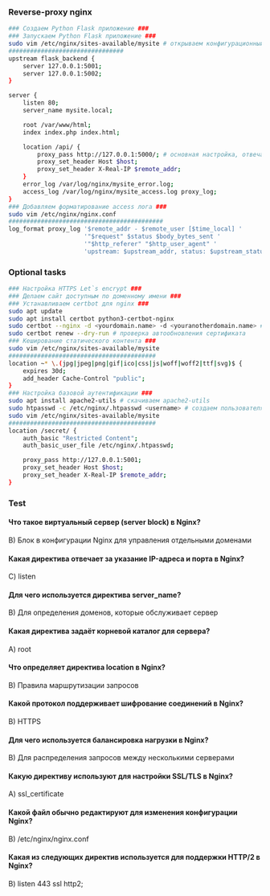 ### Reverse-proxy nginx
```bash
### Создаем Python Flask приложение ###
### Запускаем Python Flask приложение ###
sudo vim /etc/nginx/sites-available/mysite # открываем конфигурационный файл сайта nginx
################################
upstream flask_backend {
    server 127.0.0.1:5001;
    server 127.0.0.1:5002;
}

server {
    listen 80;
    server_name mysite.local;

    root /var/www/html;
    index index.php index.html;

    location /api/ {
        proxy_pass http://127.0.0.1:5000/; # основная настройка, отвечающая за обратный прокси
        proxy_set_header Host $host;
        proxy_set_header X-Real-IP $remote_addr;
    }
    error_log /var/log/nginx/mysite_error.log;
    access_log /var/log/nginx/mysite_access.log proxy_log;
}
### Добавляем форматирование access лога ###
sudo vim /etc/nginx/nginx.conf
###########################################
log_format proxy_log '$remote_addr - $remote_user [$time_local] '
                     '"$request" $status $body_bytes_sent '
                     '"$http_referer" "$http_user_agent" '
                     'upstream: $upstream_addr, status: $upstream_status, time: $upstream_response_time';
```

### Optional tasks
```bash
### Настройка HTTPS Let`s encrypt ###
### Делаем сайт доступным по доменному имени ###
### Устанавливаем certbot для nginx ###
sudo apt update
sudo apt install certbot python3-certbot-nginx
sudo certbot --nginx -d <yourdomain.name> -d <youranotherdomain.name> # настройка самого сертифика
sudo certbot renew --dry-run # проверка автообновления сертификата
### Кеширование статического контента ###
sudo vim /etc/nginx/sites-available/mysite
#########################################
location ~* \.(jpg|jpeg|png|gif|ico|css|js|woff|woff2|ttf|svg)$ {
    expires 30d;
    add_header Cache-Control "public";
}
### Настройка базовой аутентификации ###
sudo apt install apache2-utils # скачиваем apache2-utils
sudo htpasswd -c /etc/nginx/.htpasswd <username> # создаем пользователя и пароль
sudo vim /etc/nginx/sites-available/mysite
#########################################
location /secret/ {
    auth_basic "Restricted Content";
    auth_basic_user_file /etc/nginx/.htpasswd;

    proxy_pass http://127.0.0.1:5001;
    proxy_set_header Host $host;
    proxy_set_header X-Real-IP $remote_addr;
}
```

### Test
#### Что такое виртуальный сервер (server block) в Nginx?
B) Блок в конфигурации Nginx для управления отдельными доменами

#### Какая директива отвечает за указание IP-адреса и порта в Nginx?
C) listen

#### Для чего используется директива server_name?
B) Для определения доменов, которые обслуживает сервер

#### Какая директива задаёт корневой каталог для сервера?
A) root

#### Что определяет директива location в Nginx?
B) Правила маршрутизации запросов

#### Какой протокол поддерживает шифрование соединений в Nginx?
B) HTTPS

#### Для чего используется балансировка нагрузки в Nginx?
B) Для распределения запросов между несколькими серверами

#### Какую директиву используют для настройки SSL/TLS в Nginx?
A) ssl_certificate

#### Какой файл обычно редактируют для изменения конфигурации Nginx?
B) /etc/nginx/nginx.conf

#### Какая из следующих директив используется для поддержки HTTP/2 в Nginx?
B) listen 443 ssl http2;